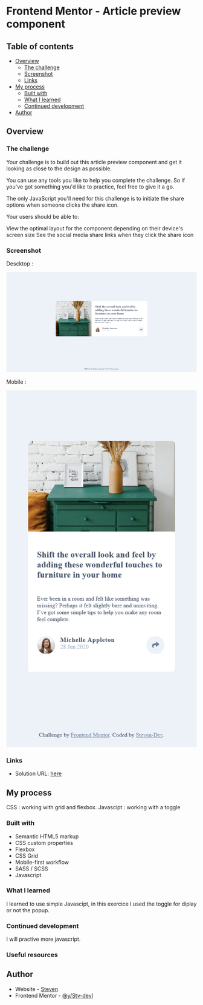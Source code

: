 # Frontend Mentor - Article preview component

## Table of contents

- [Overview](#overview)
  - [The challenge](#the-challenge)
  - [Screenshot](#screenshot)
  - [Links](#links)
- [My process](#my-process)
  - [Built with](#built-with)
  - [What I learned](#what-i-learned)
  - [Continued development](#continued-development)
- [Author](#author)

## Overview

### The challenge

Your challenge is to build out this article preview component and get it looking as close to the design as possible.

You can use any tools you like to help you complete the challenge. So if you've got something you'd like to practice, feel free to give it a go.

The only JavaScript you'll need for this challenge is to initiate the share options when someone clicks the share icon.

Your users should be able to:

View the optimal layout for the component depending on their device's screen size
See the social media share links when they click the share icon

### Screenshot

Descktop :

![](./screenshot/Screenshot%20desktop.png)

Mobile :

![](./screenshot/Screenshot%20mobile.png)

### Links

- Solution URL: [here](https://stv-devl.github.io/article-preview-component/)

## My process

CSS : working with grid and flexbox.
Javascipt : working with a toggle

### Built with

- Semantic HTML5 markup
- CSS custom properties
- Flexbox
- CSS Grid
- Mobile-first workflow
- SASS / SCSS
- Javascript

### What I learned

I learned to use simple Javascipt, in this exercice I used the toggle for diplay or not the popup.

### Continued development

I will practive more javascript.

### Useful resources

## Author

- Website - [Steven](https://github.com/Stv-devl)
- Frontend Mentor - [@y/Stv-devl](https://www.frontendmentor.io/profile/Stv-devl)
